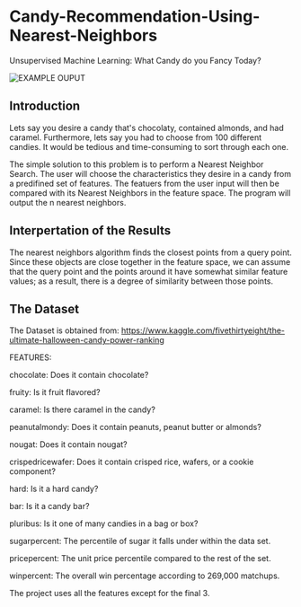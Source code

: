 # Candy-Recommendation-Using-Nearest-Neighbors
Unsupervised Machine Learning: What Candy do you Fancy Today? 

![EXAMPLE OUPUT](/images/example_output.png)

Introduction
------------------------------
Lets say you desire a candy that's chocolaty, contained almonds, and had caramel. Furthermore, lets say you had to choose from 100 different candies. It would be tedious and time-consuming to sort through each one.

The simple solution to this problem is to perform a Nearest Neighbor Search. The user will choose the characteristics they desire in a candy from a predifined set of features. The featuers from the user input will then be compared with its Nearest Neighbors in the feature space. The program will output the n nearest neighbors.

Interpertation of the Results
-----------------------------
The nearest neighbors algorithm finds the closest points from a query point. Since these objects are close together in the feature space, we can assume that the query point and the points around it have somewhat similar feature values; as a result, there is a degree of similarity between those points.

The Dataset
-----------------------------
The Dataset is obtained from: https://www.kaggle.com/fivethirtyeight/the-ultimate-halloween-candy-power-ranking

FEATURES:

chocolate: Does it contain chocolate?

fruity: Is it fruit flavored?

caramel: Is there caramel in the candy?

peanutalmondy: Does it contain peanuts, peanut butter or almonds?

nougat: Does it contain nougat?

crispedricewafer: Does it contain crisped rice, wafers, or a cookie component?

hard: Is it a hard candy?

bar: Is it a candy bar?

pluribus: Is it one of many candies in a bag or box?

sugarpercent: The percentile of sugar it falls under within the data set.

pricepercent: The unit price percentile compared to the rest of the set.

winpercent: The overall win percentage according to 269,000 matchups.

The project uses all the features except for the final 3.



